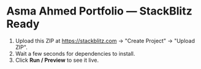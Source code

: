 # Asma Ahmed Portfolio — StackBlitz Ready

1. Upload this ZIP at https://stackblitz.com → "Create Project" → "Upload ZIP".
2. Wait a few seconds for dependencies to install.
3. Click **Run / Preview** to see it live.
